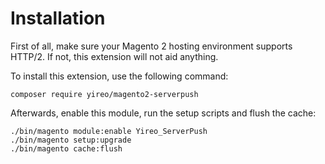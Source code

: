 # Installation
First of all, make sure your Magento 2 hosting environment supports HTTP/2. If not, this extension will not aid anything. 

To install this extension, use the following command:

    composer require yireo/magento2-serverpush

Afterwards, enable this module, run the setup scripts and flush the cache:

    ./bin/magento module:enable Yireo_ServerPush
    ./bin/magento setup:upgrade
    ./bin/magento cache:flush

